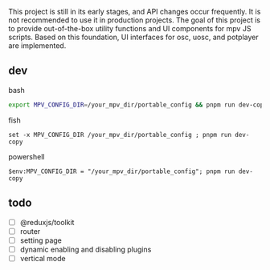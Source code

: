 This project is still in its early stages, and API changes occur frequently. It is not recommended to use it in production projects. The goal of this project is to provide out-of-the-box utility functions and UI components for mpv JS scripts. Based on this foundation, UI interfaces for osc, uosc, and potplayer are implemented.

## dev

bash

```bash
export MPV_CONFIG_DIR=/your_mpv_dir/portable_config && pnpm run dev-copy
```

fish

```fish
set -x MPV_CONFIG_DIR /your_mpv_dir/portable_config ; pnpm run dev-copy
```

powershell

```pwsh
$env:MPV_CONFIG_DIR = "/your_mpv_dir/portable_config"; pnpm run dev-copy
```

## todo

- [ ] @reduxjs/toolkit
- [ ] router
- [ ] setting page
- [ ] dynamic enabling and disabling plugins
- [ ] vertical mode

